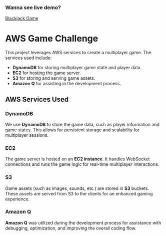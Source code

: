 ### Wanna see live demo?

[Blackjack Game](http://blackjack-game.duckdns.org:3000/)

# AWS Game Challenge

This project leverages AWS services to create a multiplayer game. The services used include:

- **DynamoDB** for storing multiplayer game state and player data.
- **EC2** for hosting the game server.
- **S3** for storing and serving game assets.
- **Amazon Q** for assisting in the development process.

## AWS Services Used

### DynamoDB

We use **DynamoDB** to store the game data, such as player information and game states. This allows for persistent storage and scalability for multiplayer sessions.

### EC2

The game server is hosted on an **EC2 instance**. It handles WebSocket connections and runs the game logic for real-time multiplayer interactions.

### S3

Game assets (such as images, sounds, etc.) are stored in **S3** buckets. These assets are served from S3 to the clients for an enhanced gaming experience.

### Amazon Q

**Amazon Q** was utilized during the development process for assistance with debugging, optimization, and improving the overall coding flow.
